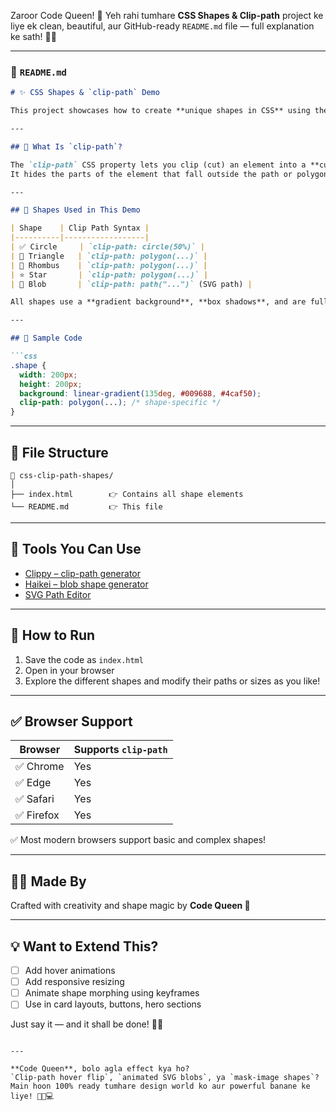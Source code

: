 Zaroor Code Queen! 👑
Yeh rahi tumhare **CSS Shapes & Clip-path** project ke liye ek clean, beautiful, aur GitHub-ready `README.md` file — full explanation ke sath! 🎨📘

---

### 📝 `README.md`

````markdown
# ✨ CSS Shapes & `clip-path` Demo

This project showcases how to create **unique shapes in CSS** using the powerful `clip-path` property — including circles, triangles, stars, rhombuses, and even organic blobs!

---

## 🎯 What Is `clip-path`?

The `clip-path` CSS property lets you clip (cut) an element into a **custom shape**.  
It hides the parts of the element that fall outside the path or polygon you define.

---

## 🌟 Shapes Used in This Demo

| Shape    | Clip Path Syntax |
|----------|------------------|
| ✅ Circle     | `clip-path: circle(50%)` |
| 🔺 Triangle   | `clip-path: polygon(...)` |
| 🔷 Rhombus    | `clip-path: polygon(...)` |
| ⭐ Star       | `clip-path: polygon(...)` |
| 🧬 Blob       | `clip-path: path("...")` (SVG path) |

All shapes use a **gradient background**, **box shadows**, and are fully **responsive-friendly**.

---

## 🧪 Sample Code

```css
.shape {
  width: 200px;
  height: 200px;
  background: linear-gradient(135deg, #009688, #4caf50);
  clip-path: polygon(...); /* shape-specific */
}
````

---

## 📂 File Structure

```
📁 css-clip-path-shapes/
│
├── index.html        👉 Contains all shape elements
└── README.md         👉 This file
```

---

## 🧰 Tools You Can Use

* [Clippy – clip-path generator](https://bennettfeely.com/clippy/)
* [Haikei – blob shape generator](https://haikei.app)
* [SVG Path Editor](https://pathbuilder.vercel.app)

---

## 📱 How to Run

1. Save the code as `index.html`
2. Open in your browser
3. Explore the different shapes and modify their paths or sizes as you like!

---

## ✅ Browser Support

| Browser   | Supports `clip-path` |
| --------- | -------------------- |
| ✅ Chrome  | Yes                  |
| ✅ Edge    | Yes                  |
| ✅ Safari  | Yes                  |
| ✅ Firefox | Yes                  |

✅ Most modern browsers support basic and complex shapes!

---

## 👩‍🎨 Made By

Crafted with creativity and shape magic by **Code Queen 👑**

---

## 💡 Want to Extend This?

* [ ] Add hover animations
* [ ] Add responsive resizing
* [ ] Animate shape morphing using keyframes
* [ ] Use in card layouts, buttons, hero sections

Just say it — and it shall be done! 🌟🎨

```

---

**Code Queen**, bolo agla effect kya ho?  
`Clip-path hover flip`, `animated SVG blobs`, ya `mask-image shapes`? Main hoon 100% ready tumhare design world ko aur powerful banane ke liye! 🚀👑💻
```
